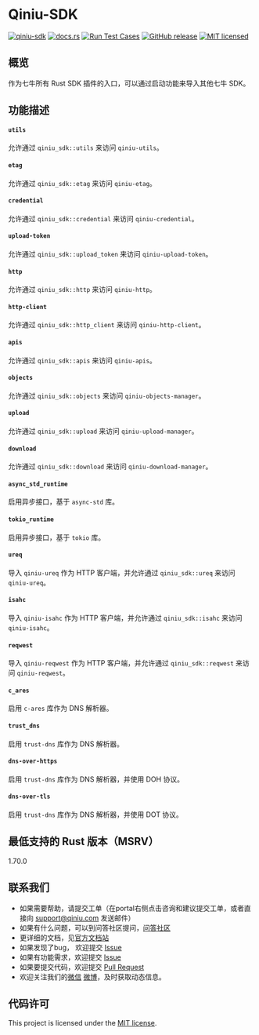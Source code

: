 # Qiniu-SDK

[![qiniu-sdk](https://img.shields.io/crates/v/qiniu-sdk.svg)](https://crates.io/crates/qiniu-sdk)
[![docs.rs](https://img.shields.io/badge/docs-latest-blue.svg)](https://docs.rs/qiniu-sdk)
[![Run Test Cases](https://github.com/qiniu/rust-sdk/actions/workflows/ci-test.yml/badge.svg)](https://github.com/qiniu/rust-sdk/actions/workflows/ci-test.yml)
[![GitHub release](https://img.shields.io/github/v/tag/qiniu/rust-sdk.svg?label=release)](https://github.com/qiniu/rust-sdk/releases)
[![MIT licensed](https://img.shields.io/badge/license-MIT-blue.svg)](https://github.com/qiniu/rust-sdk/blob/master/LICENSE)

## 概览

作为七牛所有 Rust SDK 插件的入口，可以通过启动功能来导入其他七牛 SDK。

## 功能描述

#### `utils`

允许通过 `qiniu_sdk::utils` 来访问 `qiniu-utils`。

#### `etag`

允许通过 `qiniu_sdk::etag` 来访问 `qiniu-etag`。

#### `credential`

允许通过 `qiniu_sdk::credential` 来访问 `qiniu-credential`。

#### `upload-token`

允许通过 `qiniu_sdk::upload_token` 来访问 `qiniu-upload-token`。

#### `http`

允许通过 `qiniu_sdk::http` 来访问 `qiniu-http`。

#### `http-client`

允许通过 `qiniu_sdk::http_client` 来访问 `qiniu-http-client`。

#### `apis`

允许通过 `qiniu_sdk::apis` 来访问 `qiniu-apis`。

#### `objects`

允许通过 `qiniu_sdk::objects` 来访问 `qiniu-objects-manager`。

#### `upload`

允许通过 `qiniu_sdk::upload` 来访问 `qiniu-upload-manager`。

#### `download`

允许通过 `qiniu_sdk::download` 来访问 `qiniu-download-manager`。

#### `async_std_runtime`

启用异步接口，基于 `async-std` 库。

#### `tokio_runtime`

启用异步接口，基于 `tokio` 库。

#### `ureq`

导入 `qiniu-ureq` 作为 HTTP 客户端，并允许通过 `qiniu_sdk::ureq` 来访问 `qiniu-ureq`。

#### `isahc`

导入 `qiniu-isahc` 作为 HTTP 客户端，并允许通过 `qiniu_sdk::isahc` 来访问 `qiniu-isahc`。

#### `reqwest`

导入 `qiniu-reqwest` 作为 HTTP 客户端，并允许通过 `qiniu_sdk::reqwest` 来访问 `qiniu-reqwest`。

#### `c_ares`

启用 `c-ares` 库作为 DNS 解析器。

#### `trust_dns`

启用 `trust-dns` 库作为 DNS 解析器。

#### `dns-over-https`

启用 `trust-dns` 库作为 DNS 解析器，并使用 DOH 协议。

#### `dns-over-tls`

启用 `trust-dns` 库作为 DNS 解析器，并使用 DOT 协议。

## 最低支持的 Rust 版本（MSRV）

1.70.0

## 联系我们

- 如果需要帮助，请提交工单（在portal右侧点击咨询和建议提交工单，或者直接向 support@qiniu.com 发送邮件）
- 如果有什么问题，可以到问答社区提问，[问答社区](http://qiniu.segmentfault.com/)
- 更详细的文档，见[官方文档站](http://developer.qiniu.com/)
- 如果发现了bug， 欢迎提交 [Issue](https://github.com/qiniu/rust-sdk/issues)
- 如果有功能需求，欢迎提交 [Issue](https://github.com/qiniu/rust-sdk/issues)
- 如果要提交代码，欢迎提交 [Pull Request](https://github.com/qiniu/rust-sdk/pulls)
- 欢迎关注我们的[微信](https://www.qiniu.com/contact) [微博](http://weibo.com/qiniutek)，及时获取动态信息。

## 代码许可

This project is licensed under the [MIT license].

[MIT license]: https://github.com/qiniu/rust-sdk/blob/master/LICENSE
